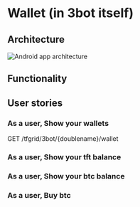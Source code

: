 # Wallet (in 3bot itself)

## Architecture

![Android app architecture](./images/androidapp.svg)

## Functionality


## User stories

### As a user, Show your wallets

GET /tfgrid/3bot/{doublename}/wallet

### As a user, Show your tft balance

### As a user, Show your btc balance

### As a user, Buy btc





